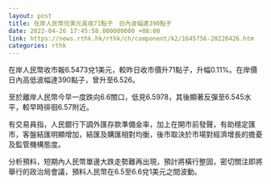 ```yaml
---
layout: post
title: 在岸人民幣兌美元高收71點子　日內波幅達390點子
date: 2022-04-26 17:45:58.000000000 +08:00
link: https://news.rthk.hk/rthk/ch/component/k2/1645756-20220426.htm
categories: rthk
---
```


在岸人民幣收市報6.5473兌1美元，較昨日收市價升71點子，升幅0.11%。在岸價日內高低波幅達390點子，曾升至6.526。

至於離岸人民幣今早一度跌向6.6關口，低見6.5978，其後顯著反彈至6.545水平，較早時徘徊6.57附近。

有交易員指，人民銀行下調外匯存款準備金率，加上在開市前發聲，有助穩定匯市，客盤結匯明顯增加，結匯及購匯相對均衡，後市取決於市場對經濟增長的擔憂及監管機構態度。

分析預料，短期內人民幣單邊大跌走勢難再出現，預計將橫行整固，密切關注即將舉行的政治局會議，預料人民幣在6.5至6.6兌1美元之間波動。
